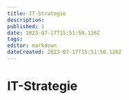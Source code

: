 ```yaml
---
title: IT-Strategie
description: 
published: 1
date: 2023-07-17T15:51:50.126Z
tags: 
editor: markdown
dateCreated: 2023-07-17T15:51:50.126Z
---
```


# IT-Strategie

